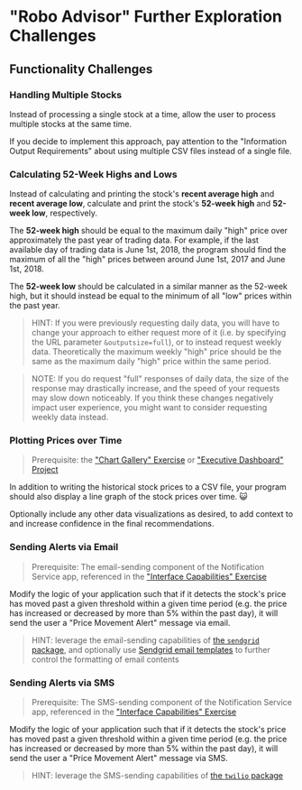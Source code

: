 
# "Robo Advisor" Further Exploration Challenges

## Functionality Challenges

### Handling Multiple Stocks

Instead of processing a single stock at a time, allow the user to process multiple stocks at the same time.

If you decide to implement this approach, pay attention to the "Information Output Requirements" about using multiple CSV files instead of a single file.

### Calculating 52-Week Highs and Lows

Instead of calculating and printing the stock's **recent average high** and **recent average low**, calculate and print the stock's **52-week high** and **52-week low**, respectively.

The **52-week high** should be equal to the maximum daily "high" price over approximately the past year of trading data. For example, if the last available day of trading data is June 1st, 2018, the program should find the maximum of all the "high" prices between around June 1st, 2017 and June 1st, 2018.

The **52-week low** should be calculated in a similar manner as the 52-week high, but it should instead be equal to the minimum of all "low" prices within the past year.

> HINT: If you were previously requesting daily data, you will have to change your approach to either request more of it (i.e. by specifying the URL parameter `&outputsize=full`), or to instead request weekly data. Theoretically the maximum weekly "high" price should be the same as the maximum daily "high" price within the same period.

> NOTE: If you do request "full" responses of daily data, the size of the response may drastically increase, and the speed of your requests may slow down noticeably. If you think these changes negatively impact user experience, you might want to consider requesting weekly data instead.

### Plotting Prices over Time

> Prerequisite: the ["Chart Gallery" Exercise](/exercises/chart-gallery/README.md) or ["Executive Dashboard" Project](/projects/exec-dash/README.md)

In addition to writing the historical stock prices to a CSV file, your program should also display a line graph of the stock prices over time. :smiley_cat:

Optionally include any other data visualizations as desired, to add context to and increase confidence in the final recommendations.


### Sending Alerts via Email

> Prerequisite: The email-sending component of the Notification Service app, referenced in the ["Interface Capabilities" Exercise](/exercises/interface-capabilities.md)

Modify the logic of your application such that if it detects the stock's price has moved past a given threshold within a given time period (e.g. the price has increased or decreased by more than 5% within the past day), it will send the user a "Price Movement Alert" message via email.

> HINT: leverage the email-sending capabilities of [the `sendgrid` package](/notes/python/packages/sendgrid.md), and optionally use [Sendgrid email templates](/notes/python/packages/sendgrid.md#email-templates) to further control the formatting of email contents

### Sending Alerts via SMS

> Prerequisite: The SMS-sending component of the Notification Service app, referenced in the ["Interface Capabilities" Exercise](/exercises/interface-capabilities.md)

Modify the logic of your application such that if it detects the stock's price has moved past a given threshold within a given time period (e.g. the price has increased or decreased by more than 5% within the past day), it will send the user a "Price Movement Alert" message via SMS.

> HINT: leverage the SMS-sending capabilities of [the `twilio` package](/notes/python/packages/twilio.md)
